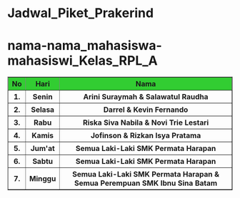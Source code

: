 # Jadwal_Piket_Prakerind
# nama-nama_mahasiswa-mahasiswi_Kelas_RPL_A
<!DOCTYPE html>
<html>
<head>
    
<title>Jadwal Piket Prakerind</title>
</head>
<body>
<table border="1">
            <tr style="background-color: limegreen;"

<tr>
  <th>No</th>
  <th>Hari</th>
  <th>Nama</th>
</tr>
<tr>
  <th>1.</th>
  <th>Senin</th>
  <th>Arini Suraymah & Salawatul Raudha</th>
</tr>
<tr>
   <th>2.</th>
   <th>Selasa</th>
   <th>Darrel & Kevin Fernando</th>
</tr>
<tr>
   <th>3.</th>
   <th>Rabu</th>
   <th>Riska Siva Nabila & Novi Trie Lestari</th>
</tr>
<tr>
   <th>4.</th>
   <th>Kamis</th>
   <th>Jofinson & Rizkan Isya Pratama</th>
</tr>
<tr>
   <th>5.</th>
   <th>Jum'at</th>
   <th>Semua Laki-Laki SMK Permata Harapan</th>
</tr>
<tr>
   <th>6.</th>
   <th>Sabtu</th>
   <th>Semua Laki-Laki SMK Permata Harapan</th>
</tr>
<tr>
   <th>7.</th>
   <th>Minggu</th>
   <th>Semua Laki-Laki SMK Permata Harapan & Semua Perempuan SMK Ibnu Sina Batam</th>
</tr>
   
</html>
